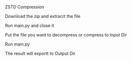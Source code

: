 ZSTD Compression

Download the zip and extracrt the file

Run main.py and close it 

Put the file you want to decompress or compress to Input Dir

Run main.py

The result will exportt to Output Dir
